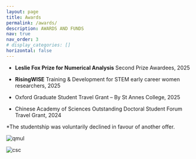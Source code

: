 ```yaml
---
layout: page
title: Awards
permalink: /awards/
description: AWARDS AND FUNDS
nav: true
nav_order: 3
# display_categories: []
horizontal: false
---
```

- **Leslie Fox Prize for Numerical Analysis** Second Prize Awardees, 2025
  
- **RisingWISE** Training & Development for STEM early career women researchers, 2025

- Oxford Graduate Student Travel Grant – By St Annes College, 2025

- Chinese Academy of Sciences Outstanding Doctoral Student Forum Travel Grant, 2024


*The studentship was voluntarily declined in favour of another offer.

![qmul](/awards/award_qmul.jpg)


![csc](/awards/award_csc.jpg)
